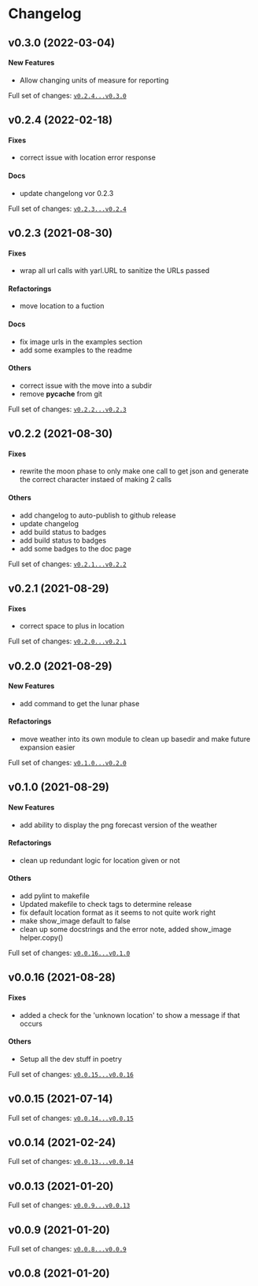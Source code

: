 # Changelog

## v0.3.0 (2022-03-04)

#### New Features

* Allow changing units of measure for reporting

Full set of changes: [`v0.2.4...v0.3.0`](https://github.com/kellya/maubot-weather/compare/v0.2.4...v0.3.0)

## v0.2.4 (2022-02-18)

#### Fixes

* correct issue with location error response
#### Docs

* update changelong vor 0.2.3

Full set of changes: [`v0.2.3...v0.2.4`](https://github.com/kellya/maubot-weather/compare/v0.2.3...v0.2.4)

## v0.2.3 (2021-08-30)

#### Fixes

* wrap all url calls with yarl.URL to sanitize the URLs passed
#### Refactorings

* move location to a fuction
#### Docs

* fix image urls in the examples section
* add some examples to the readme
#### Others

* correct issue with the move into a subdir
* remove __pycache__ from git

Full set of changes: [`v0.2.2...v0.2.3`](https://github.com/kellya/maubot-weather/compare/v0.2.2...v0.2.3)

## v0.2.2 (2021-08-30)

#### Fixes

* rewrite the moon phase to only make one call to get json and generate the correct character instaed of making 2 calls
#### Others

* add changelog to auto-publish to github release
* update changelog
* add build status to badges
* add build status to badges
* add some badges to the doc page

Full set of changes: [`v0.2.1...v0.2.2`](https://github.com/kellya/maubot-weather/compare/v0.2.1...v0.2.2)

## v0.2.1 (2021-08-29)

#### Fixes

* correct space to plus in location

Full set of changes: [`v0.2.0...v0.2.1`](https://github.com/kellya/maubot-weather/compare/v0.2.0...v0.2.1)

## v0.2.0 (2021-08-29)

#### New Features

* add command to get the lunar phase
#### Refactorings

* move weather into its own module to clean up basedir and make future expansion easier

Full set of changes: [`v0.1.0...v0.2.0`](https://github.com/kellya/maubot-weather/compare/v0.1.0...v0.2.0)

## v0.1.0 (2021-08-29)

#### New Features

* add ability to display the png forecast version of the weather
#### Refactorings

* clean up redundant logic for location given or not
#### Others

* add pylint to makefile
* Updated makefile to check tags to determine release
* fix default location format as it seems to not quite work right
* make show_image default to false
* clean up some docstrings and the error note, added show_image helper.copy()

Full set of changes: [`v0.0.16...v0.1.0`](https://github.com/kellya/maubot-weather/compare/v0.0.16...v0.1.0)

## v0.0.16 (2021-08-28)

#### Fixes

* added a check for the 'unknown location' to show a message if that occurs
#### Others

* Setup all the dev stuff in poetry

Full set of changes: [`v0.0.15...v0.0.16`](https://github.com/kellya/maubot-weather/compare/v0.0.15...v0.0.16)

## v0.0.15 (2021-07-14)


Full set of changes: [`v0.0.14...v0.0.15`](https://github.com/kellya/maubot-weather/compare/v0.0.14...v0.0.15)

## v0.0.14 (2021-02-24)


Full set of changes: [`v0.0.13...v0.0.14`](https://github.com/kellya/maubot-weather/compare/v0.0.13...v0.0.14)

## v0.0.13 (2021-01-20)


Full set of changes: [`v0.0.9...v0.0.13`](https://github.com/kellya/maubot-weather/compare/v0.0.9...v0.0.13)

## v0.0.9 (2021-01-20)


Full set of changes: [`v0.0.8...v0.0.9`](https://github.com/kellya/maubot-weather/compare/v0.0.8...v0.0.9)

## v0.0.8 (2021-01-20)

